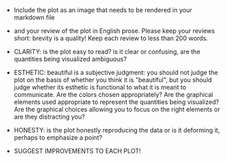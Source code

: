  + Include the plot as an image that needs to be rendered in your markdown file 
 + and your review of the plot in English prose. Please keep your reviews short: brevity is a quality! Keep each review to less than 200 words.

+ CLARITY: is the plot easy to read? is it clear or confusing, are the quantities being visualized ambiguous?

+ ESTHETIC: beautiful is a subjective judgment: you should not judge the plot on the basis of whether you think it is "beautiful", but you should judge whether its esthetic is functional to what it is meant to communicate. Are the colors chosen appropriately? Are the graphical elements used appropriate to represent the quantities being visualized? Are the graphical choices allowing you to focus on the right elements or are they distracting you?

+ HONESTY: is the plot honestly reproducing the data or is it deforming it, perhaps to emphasize a point?

+ SUGGEST IMPROVEMENTS TO EACH PLOT!
